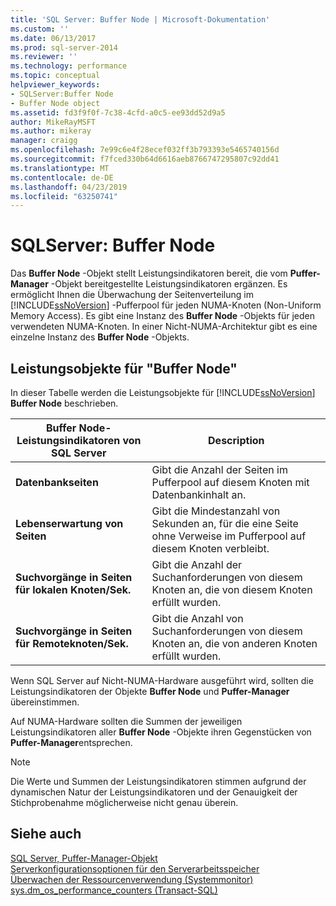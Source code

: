 ```yaml
---
title: 'SQL Server: Buffer Node | Microsoft-Dokumentation'
ms.custom: ''
ms.date: 06/13/2017
ms.prod: sql-server-2014
ms.reviewer: ''
ms.technology: performance
ms.topic: conceptual
helpviewer_keywords:
- SQLServer:Buffer Node
- Buffer Node object
ms.assetid: fd3f9f0f-7c38-4cfd-a0c5-ee93dd52d9a5
author: MikeRayMSFT
ms.author: mikeray
manager: craigg
ms.openlocfilehash: 7e99c6e4f28ecef032ff3b793393e5465740156d
ms.sourcegitcommit: f7fced330b64d6616aeb8766747295807c92dd41
ms.translationtype: MT
ms.contentlocale: de-DE
ms.lasthandoff: 04/23/2019
ms.locfileid: "63250741"
---
```

# <a name="sql-serverbuffer-node"></a>SQLServer: Buffer Node
  Das **Buffer Node** -Objekt stellt Leistungsindikatoren bereit, die vom **Puffer-Manager** -Objekt bereitgestellte Leistungsindikatoren ergänzen. Es ermöglicht Ihnen die Überwachung der Seitenverteilung im [!INCLUDE[ssNoVersion](../../includes/ssnoversion-md.md)] -Pufferpool für jeden NUMA-Knoten (Non-Uniform Memory Access). Es gibt eine Instanz des **Buffer Node** -Objekts für jeden verwendeten NUMA-Knoten. In einer Nicht-NUMA-Architektur gibt es eine einzelne Instanz des **Buffer Node** -Objekts.  
  
## <a name="buffer-node-performance-objects"></a>Leistungsobjekte für "Buffer Node"  
 In dieser Tabelle werden die Leistungsobjekte für [!INCLUDE[ssNoVersion](../../includes/ssnoversion-md.md)] **Buffer Node** beschrieben.  
  
|Buffer Node-Leistungsindikatoren von SQL Server|Description|  
|-------------------------------------|-----------------|  
|**Datenbankseiten**|Gibt die Anzahl der Seiten im Pufferpool auf diesem Knoten mit Datenbankinhalt an.|  
|**Lebenserwartung von Seiten**|Gibt die Mindestanzahl von Sekunden an, für die eine Seite ohne Verweise im Pufferpool auf diesem Knoten verbleibt.|  
|**Suchvorgänge in Seiten für lokalen Knoten/Sek.**|Gibt die Anzahl der Suchanforderungen von diesem Knoten an, die von diesem Knoten erfüllt wurden.|  
|**Suchvorgänge in Seiten für Remoteknoten/Sek.**|Gibt die Anzahl von Suchanforderungen von diesem Knoten an, die von anderen Knoten erfüllt wurden.|  
  
 Wenn SQL Server auf Nicht-NUMA-Hardware ausgeführt wird, sollten die Leistungsindikatoren der Objekte **Buffer Node** und **Puffer-Manager** übereinstimmen.  
  
 Auf NUMA-Hardware sollten die Summen der jeweiligen Leistungsindikatoren aller **Buffer Node** -Objekte ihren Gegenstücken von **Puffer-Manager**entsprechen.  
  
> [!NOTE]  
>  Die Werte und Summen der Leistungsindikatoren stimmen aufgrund der dynamischen Natur der Leistungsindikatoren und der Genauigkeit der Stichprobenahme möglicherweise nicht genau überein.  
  
## <a name="see-also"></a>Siehe auch  
 [SQL Server, Puffer-Manager-Objekt](sql-server-buffer-manager-object.md)   
 [Serverkonfigurationsoptionen für den Serverarbeitsspeicher](../../database-engine/configure-windows/server-memory-server-configuration-options.md)   
 [Überwachen der Ressourcenverwendung &#40;Systemmonitor&#41;](monitor-resource-usage-system-monitor.md)   
 [sys.dm_os_performance_counters &#40;Transact-SQL&#41;](/sql/relational-databases/system-dynamic-management-views/sys-dm-os-performance-counters-transact-sql)  
  
  
